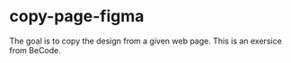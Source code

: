 # copy-page-figma
The goal is to copy the design from a given web page. This is an exersice from BeCode.
